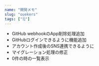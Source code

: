 ```yaml
---
name: "開発メモ"
slug: "ouekers"
tags: ["🗒"]
---
```



- GitHub webhookのApp削除処理追加
- GitHubログインできるように機能追加
- アカウント作成後のSNS連携できるように
- マイグレーション処理の修正
- 0件の時の一覧表示